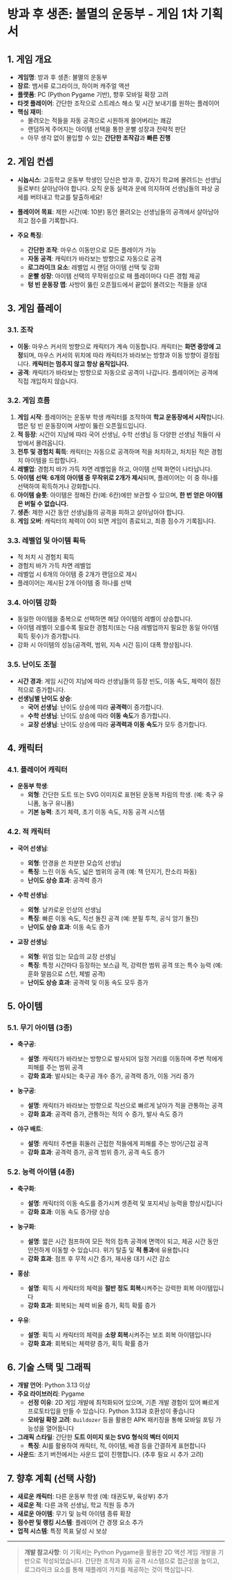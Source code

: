 # 방과 후 생존: 불멸의 운동부 - 게임 1차 기획서

## 1. 게임 개요

- **게임명**: 방과 후 생존: 불멸의 운동부
- **장르**: 뱀서류 로그라이크, 하이퍼 캐주얼 액션
- **플랫폼**: PC (Python Pygame 기반), 향후 모바일 확장 고려
- **타겟 플레이어**: 간단한 조작으로 스트레스 해소 및 시간 보내기를 원하는 플레이어
- **핵심 재미**:
  - 몰려오는 적들을 자동 공격으로 시원하게 쓸어버리는 쾌감
  - 랜덤하게 주어지는 아이템 선택을 통한 운빨 성장과 전략적 판단
  - 아무 생각 없이 몰입할 수 있는 **간단한 조작감**과 **빠른 진행**

## 2. 게임 컨셉

- **시놉시스**: 고등학교 운동부 학생인 당신은 방과 후, 갑자기 학교에 몰려드는 선생님들로부터 살아남아야 합니다. 오직 운동 실력과 운에 의지하여 선생님들의 파상 공세를 버텨내고 학교를 탈출하세요!

- **플레이어 목표**: 제한 시간(예: 10분) 동안 몰려오는 선생님들의 공격에서 살아남아 최고 점수를 기록합니다.

- **주요 특징**:
  - **간단한 조작**: 마우스 이동만으로 모든 플레이가 가능
  - **자동 공격**: 캐릭터가 바라보는 방향으로 자동으로 공격
  - **로그라이크 요소**: 레벨업 시 랜덤 아이템 선택 및 강화
  - **운빨 성장**: 아이템 선택의 무작위성으로 매 플레이마다 다른 경험 제공
  - **텅 빈 운동장 맵**: 사방이 뚫린 오픈월드에서 끝없이 몰려오는 적들을 상대

## 3. 게임 플레이

### 3.1. 조작

- **이동**: 마우스 커서의 방향으로 캐릭터가 계속 이동합니다. 캐릭터는 **화면 중앙에 고정**되며, 마우스 커서의 위치에 따라 캐릭터가 바라보는 방향과 이동 방향이 결정됩니다. **캐릭터는 멈추지 않고 항상 움직입니다.**
- **공격**: 캐릭터가 바라보는 방향으로 자동으로 공격이 나갑니다. 플레이어는 공격에 직접 개입하지 않습니다.

### 3.2. 게임 흐름

1. **게임 시작**: 플레이어는 운동부 학생 캐릭터를 조작하여 **학교 운동장에서 시작**합니다. 맵은 텅 빈 운동장이며 사방이 뚫린 오픈월드입니다.
2. **적 등장**: 시간이 지남에 따라 국어 선생님, 수학 선생님 등 다양한 선생님 적들이 사방에서 몰려옵니다.
3. **전투 및 경험치 획득**: 캐릭터는 자동으로 공격하며 적을 처치하고, 처치된 적은 경험치 아이템을 드랍합니다.
4. **레벨업**: 경험치 바가 가득 차면 레벨업을 하고, 아이템 선택 화면이 나타납니다.
5. **아이템 선택**: **6개의 아이템 중 무작위로 2개가 제시**되며, 플레이어는 이 중 하나를 선택하여 획득하거나 강화합니다.
6. **아이템 슬롯**: 아이템은 정해진 칸(예: 6칸)에만 보관할 수 있으며, **한 번 얻은 아이템은 버릴 수 없습니다.**
7. **생존**: 제한 시간 동안 선생님들의 공격을 피하고 살아남아야 합니다.
8. **게임 오버**: 캐릭터의 체력이 0이 되면 게임이 종료되고, 최종 점수가 기록됩니다.

### 3.3. 레벨업 및 아이템 획득

- 적 처치 시 경험치 획득
- 경험치 바가 가득 차면 레벨업
- 레벨업 시 6개의 아이템 중 2개가 랜덤으로 제시
- 플레이어는 제시된 2개 아이템 중 하나를 선택

### 3.4. 아이템 강화

- 동일한 아이템을 중복으로 선택하면 해당 아이템의 레벨이 상승합니다.
- 아이템 레벨이 오를수록 필요한 경험치(또는 다음 레벨업까지 필요한 동일 아이템 획득 횟수)가 증가합니다.
- 강화 시 아이템의 성능(공격력, 범위, 지속 시간 등)이 대폭 향상됩니다.

### 3.5. 난이도 조절

- **시간 경과**: 게임 시간이 지남에 따라 선생님들의 등장 빈도, 이동 속도, 체력이 점진적으로 증가합니다.
- **선생님별 난이도 상승**:
  - **국어 선생님**: 난이도 상승에 따라 **공격력**이 증가합니다.
  - **수학 선생님**: 난이도 상승에 따라 **이동 속도**가 증가합니다.
  - **교장 선생님**: 난이도 상승에 따라 **공격력과 이동 속도**가 모두 증가합니다.

## 4. 캐릭터

### 4.1. 플레이어 캐릭터

- **운동부 학생**:
  - **외형**: 간단한 도트 또는 SVG 이미지로 표현된 운동복 차림의 학생. (예: 축구 유니폼, 농구 유니폼)
  - **기본 능력**: 초기 체력, 초기 이동 속도, 자동 공격 시스템

### 4.2. 적 캐릭터

- **국어 선생님**:
  - **외형**: 안경을 쓴 차분한 모습의 선생님
  - **특징**: 느린 이동 속도, 넓은 범위의 공격 (예: 책 던지기, 잔소리 파동)
  - **난이도 상승 효과**: 공격력 증가

- **수학 선생님**:
  - **외형**: 날카로운 인상의 선생님
  - **특징**: 빠른 이동 속도, 직선 돌진 공격 (예: 분필 투척, 공식 암기 돌진)
  - **난이도 상승 효과**: 이동 속도 증가

- **교장 선생님**:
  - **외형**: 위엄 있는 모습의 교장 선생님
  - **특징**: 특정 시간마다 등장하는 보스급 적, 강력한 범위 공격 또는 특수 능력 (예: 훈화 말씀으로 스턴, 체벌 공격)
  - **난이도 상승 효과**: 공격력 및 이동 속도 모두 증가

## 5. 아이템

### 5.1. 무기 아이템 (3종)

- **축구공**:
  - **설명**: 캐릭터가 바라보는 방향으로 발사되어 일정 거리를 이동하며 주변 적에게 피해를 주는 범위 공격
  - **강화 효과**: 발사되는 축구공 개수 증가, 공격력 증가, 이동 거리 증가

- **농구공**:
  - **설명**: 캐릭터가 바라보는 방향으로 직선으로 빠르게 날아가 적을 관통하는 공격
  - **강화 효과**: 공격력 증가, 관통하는 적의 수 증가, 발사 속도 증가

- **야구 배트**:
  - **설명**: 캐릭터 주변을 휘둘러 근접한 적들에게 피해를 주는 방어/근접 공격
  - **강화 효과**: 공격력 증가, 공격 범위 증가, 공격 속도 증가

### 5.2. 능력 아이템 (4종)

- **축구화**:
  - **설명**: 캐릭터의 이동 속도를 증가시켜 생존력 및 포지셔닝 능력을 향상시킵니다
  - **강화 효과**: 이동 속도 증가량 상승

- **농구화**:
  - **설명**: 짧은 시간 점프하여 모든 적의 접촉 공격에 면역이 되고, 체공 시간 동안 안전하게 이동할 수 있습니다. 위기 탈출 및 **적 통과**에 유용합니다
  - **강화 효과**: 점프 후 무적 시간 증가, 재사용 대기 시간 감소

- **홍삼**:
  - **설명**: 획득 시 캐릭터의 체력을 **절반 정도 회복**시켜주는 강력한 회복 아이템입니다
  - **강화 효과**: 회복되는 체력 비율 증가, 획득 확률 증가

- **우유**:
  - **설명**: 획득 시 캐릭터의 체력을 **소량 회복**시켜주는 보조 회복 아이템입니다
  - **강화 효과**: 회복되는 체력량 증가, 획득 확률 증가

## 6. 기술 스택 및 그래픽

- **개발 언어**: Python 3.13 이상
- **주요 라이브러리**: Pygame
  - **선정 이유**: 2D 게임 개발에 최적화되어 있으며, 기존 개발 경험이 있어 빠르게 프로토타입을 만들 수 있습니다. Python 3.13과 호환성이 좋습니다
  - **모바일 확장 고려**: `Buildozer` 등을 활용한 APK 패키징을 통해 모바일 포팅 가능성을 열어둡니다
- **그래픽 스타일**: 간단한 **도트 이미지 또는 SVG 형식의 벡터 이미지**
  - **특징**: AI를 활용하여 캐릭터, 적, 아이템, 배경 등을 간결하게 표현합니다
- **사운드**: 초기 버전에서는 사운드 없이 진행합니다. (추후 필요 시 추가 고려)

## 7. 향후 계획 (선택 사항)

- **새로운 캐릭터**: 다른 운동부 학생 (예: 태권도부, 육상부) 추가
- **새로운 적**: 다른 과목 선생님, 학교 직원 등 추가
- **새로운 아이템**: 무기 및 능력 아이템 종류 확장
- **점수판 및 랭킹 시스템**: 플레이어 간 경쟁 요소 추가
- **업적 시스템**: 특정 목표 달성 시 보상

---

> **개발 참고사항**: 이 기획서는 Python Pygame을 활용한 2D 액션 게임 개발을 기반으로 작성되었습니다. 간단한 조작과 자동 공격 시스템으로 접근성을 높이고, 로그라이크 요소를 통해 재플레이 가치를 제공하는 것이 핵심입니다.
